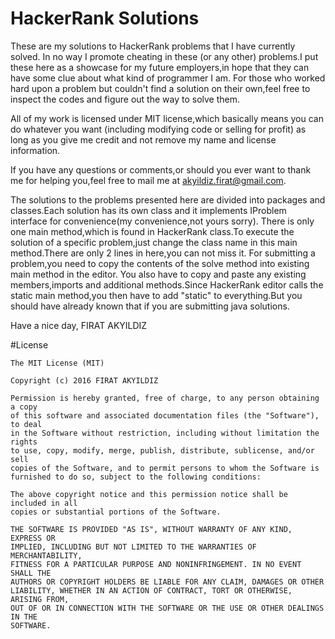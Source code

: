 # HackerRank Solutions
These are my solutions to HackerRank problems that I have currently solved.
In no way I promote cheating in these (or any other) problems.I put these here as a showcase for
my future employers,in hope that they can have some clue about what kind of programmer I am.
For those who worked hard upon a problem but couldn't find a solution on their own,feel free to
inspect the codes and figure out the way to solve them.

All of my work is licensed under MIT license,which basically means you can do whatever you want
(including modifying code or selling for profit) as long as you give me credit and not remove
my name and license information.

If you have any questions or comments,or should you ever want to thank me for helping you,feel free
to mail me at akyildiz.firat@gmail.com.

The solutions to the problems presented here are divided into packages and classes.Each solution has
its own class and it implements IProblem interface for convenience(my convenience,not yours sorry).
There is only one main method,which is found in HackerRank class.To execute the solution of a specific
problem,just change the class name in this main method.There are only 2 lines in here,you can not miss it.
For submitting a problem,you need to copy the contents of the solve method into existing main method in the editor.
You also have to copy and paste any existing members,imports and additional methods.Since HackerRank editor calls the 
static main method,you then have to add "static" to everything.But you should have already known that if you are
submitting java solutions.

Have a nice day,
FIRAT AKYILDIZ

#License
```
The MIT License (MIT)

Copyright (c) 2016 FIRAT AKYILDIZ

Permission is hereby granted, free of charge, to any person obtaining a copy
of this software and associated documentation files (the "Software"), to deal
in the Software without restriction, including without limitation the rights
to use, copy, modify, merge, publish, distribute, sublicense, and/or sell
copies of the Software, and to permit persons to whom the Software is
furnished to do so, subject to the following conditions:

The above copyright notice and this permission notice shall be included in all
copies or substantial portions of the Software.

THE SOFTWARE IS PROVIDED "AS IS", WITHOUT WARRANTY OF ANY KIND, EXPRESS OR
IMPLIED, INCLUDING BUT NOT LIMITED TO THE WARRANTIES OF MERCHANTABILITY,
FITNESS FOR A PARTICULAR PURPOSE AND NONINFRINGEMENT. IN NO EVENT SHALL THE
AUTHORS OR COPYRIGHT HOLDERS BE LIABLE FOR ANY CLAIM, DAMAGES OR OTHER
LIABILITY, WHETHER IN AN ACTION OF CONTRACT, TORT OR OTHERWISE, ARISING FROM,
OUT OF OR IN CONNECTION WITH THE SOFTWARE OR THE USE OR OTHER DEALINGS IN THE
SOFTWARE.
```

